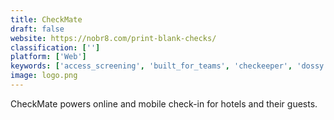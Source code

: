 ```yaml
---
title: CheckMate
draft: false 
website: https://nobr8.com/print-blank-checks/
classification: ['']
platform: ['Web']
keywords: ['access_screening', 'built_for_teams', 'checkeeper', 'dossy', 'freshdesk', 'front_app', 'goodhire', 'helpscout', 'jointl', 'liveagent', 'money_manager_ex', 'printboss', 'robin_customer_service', 'reflynk', 'refnow', 'refapp', 'sentricworkforce', 'telereference', 'zinc', 'xref']
image: logo.png
---
```

CheckMate powers online and mobile check-in for hotels and their guests.